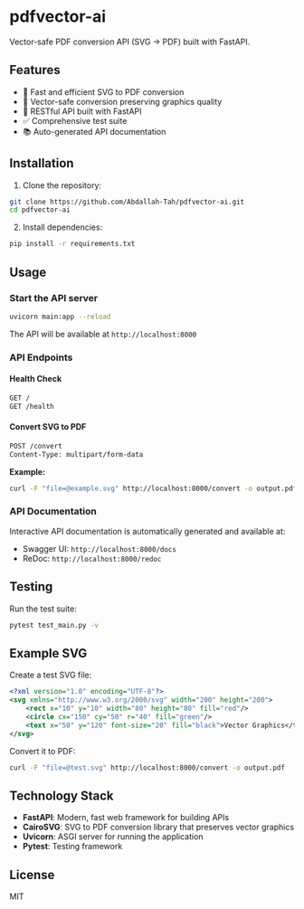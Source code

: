 # pdfvector-ai
Vector-safe PDF conversion API (SVG → PDF) built with FastAPI.

## Features

- 🚀 Fast and efficient SVG to PDF conversion
- 🎨 Vector-safe conversion preserving graphics quality
- 📝 RESTful API built with FastAPI
- ✅ Comprehensive test suite
- 📚 Auto-generated API documentation

## Installation

1. Clone the repository:
```bash
git clone https://github.com/Abdallah-Tah/pdfvector-ai.git
cd pdfvector-ai
```

2. Install dependencies:
```bash
pip install -r requirements.txt
```

## Usage

### Start the API server

```bash
uvicorn main:app --reload
```

The API will be available at `http://localhost:8000`

### API Endpoints

#### Health Check
```bash
GET /
GET /health
```

#### Convert SVG to PDF
```bash
POST /convert
Content-Type: multipart/form-data
```

**Example:**
```bash
curl -F "file=@example.svg" http://localhost:8000/convert -o output.pdf
```

### API Documentation

Interactive API documentation is automatically generated and available at:
- Swagger UI: `http://localhost:8000/docs`
- ReDoc: `http://localhost:8000/redoc`

## Testing

Run the test suite:
```bash
pytest test_main.py -v
```

## Example SVG

Create a test SVG file:
```xml
<?xml version="1.0" encoding="UTF-8"?>
<svg xmlns="http://www.w3.org/2000/svg" width="200" height="200">
    <rect x="10" y="10" width="80" height="80" fill="red"/>
    <circle cx="150" cy="50" r="40" fill="green"/>
    <text x="50" y="120" font-size="20" fill="black">Vector Graphics</text>
</svg>
```

Convert it to PDF:
```bash
curl -F "file=@test.svg" http://localhost:8000/convert -o output.pdf
```

## Technology Stack

- **FastAPI**: Modern, fast web framework for building APIs
- **CairoSVG**: SVG to PDF conversion library that preserves vector graphics
- **Uvicorn**: ASGI server for running the application
- **Pytest**: Testing framework

## License

MIT
